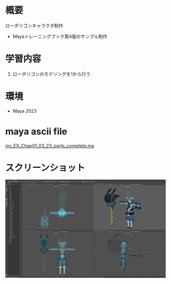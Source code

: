 # 概要
ローポリゴンキャラクタ制作
- Mayaトレーニングブック第4版のサンプル制作

# 学習内容
1. ローポリゴンのモデリングを1から行う

# 環境
- Maya 2023

# maya ascii file
[my_EX_Chap01_03_23_parts_complete.ma](my_EX_Chap01_03_23_parts_complete.ma)

# スクリーンショット
![Alt text](ss.png)
